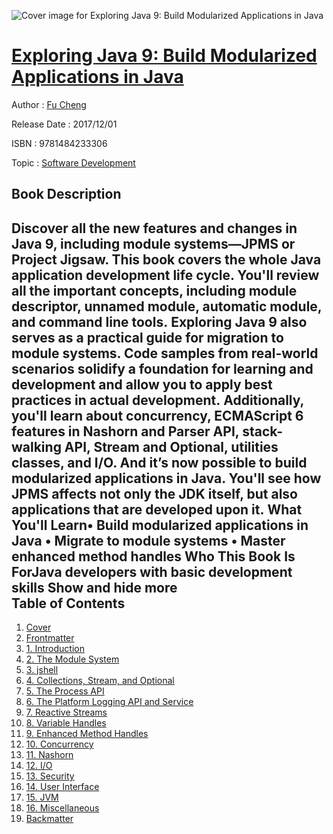 ![Cover image for Exploring Java 9: Build Modularized Applications in Java](https://imgdetail.ebookreading.net/cover/cover/20200215/EB9781484233306.jpg)

[Exploring Java 9: Build Modularized Applications in Java](https://ebookreading.net/view/book/Exploring+Java+9%3A+Build+Modularized+Applications+in+Java-EB9781484233306_1.html "Exploring Java 9: Build Modularized Applications in Java")
====================================================================================================================

Author : [Fu Cheng](https://ebookreading.net/search/author/Fu+Cheng)

Release Date : 2017/12/01

ISBN : 9781484233306

Topic : [Software Development](https://ebookreading.net/search/category/software-development)

Book Description
-----------------

 Discover all the new features and changes in Java 9, including module systems—JPMS or Project Jigsaw. This book covers the whole Java application development life cycle. You'll review all the important concepts, including module descriptor, unnamed module, automatic module, and command line tools. Exploring Java 9 also serves as a practical guide for migration to module systems. Code samples from real-world scenarios solidify a foundation for learning and development and allow you to apply best practices in actual development. Additionally, you'll learn about concurrency, ECMAScript 6 features in Nashorn and Parser API, stack-walking API, Stream and Optional, utilities classes, and I/O. And it’s now possible to build modularized applications in Java. You'll see how JPMS affects not only the JDK itself, but also applications that are developed upon it. What You'll Learn• Build modularized applications in Java • Migrate to module systems • Master enhanced method handles Who This Book Is ForJava developers with basic development skills        Show and hide more                
Table of Contents
-----------------

1. [Cover](https://ebookreading.net/view/book/Exploring+Java+9%3A+Build+Modularized+Applications+in+Java-EB9781484233306_1.html)
1. [Frontmatter](https://ebookreading.net/view/book/Exploring+Java+9%3A+Build+Modularized+Applications+in+Java-EB9781484233306_2.html)
1. [1. Introduction](https://ebookreading.net/view/book/Exploring+Java+9%3A+Build+Modularized+Applications+in+Java-EB9781484233306_3.html)
1. [2. The Module System](https://ebookreading.net/view/book/Exploring+Java+9%3A+Build+Modularized+Applications+in+Java-EB9781484233306_4.html)
1. [3. jshell](https://ebookreading.net/view/book/Exploring+Java+9%3A+Build+Modularized+Applications+in+Java-EB9781484233306_5.html)
1. [4. Collections, Stream, and Optional](https://ebookreading.net/view/book/Exploring+Java+9%3A+Build+Modularized+Applications+in+Java-EB9781484233306_6.html)
1. [5. The Process API](https://ebookreading.net/view/book/Exploring+Java+9%3A+Build+Modularized+Applications+in+Java-EB9781484233306_7.html)
1. [6. The Platform Logging API and Service](https://ebookreading.net/view/book/Exploring+Java+9%3A+Build+Modularized+Applications+in+Java-EB9781484233306_8.html)
1. [7. Reactive Streams](https://ebookreading.net/view/book/Exploring+Java+9%3A+Build+Modularized+Applications+in+Java-EB9781484233306_9.html)
1. [8. Variable Handles](https://ebookreading.net/view/book/Exploring+Java+9%3A+Build+Modularized+Applications+in+Java-EB9781484233306_10.html)
1. [9. Enhanced Method Handles](https://ebookreading.net/view/book/Exploring+Java+9%3A+Build+Modularized+Applications+in+Java-EB9781484233306_11.html)
1. [10. Concurrency](https://ebookreading.net/view/book/Exploring+Java+9%3A+Build+Modularized+Applications+in+Java-EB9781484233306_12.html)
1. [11. Nashorn](https://ebookreading.net/view/book/Exploring+Java+9%3A+Build+Modularized+Applications+in+Java-EB9781484233306_13.html)
1. [12. I/O](https://ebookreading.net/view/book/Exploring+Java+9%3A+Build+Modularized+Applications+in+Java-EB9781484233306_14.html)
1. [13. Security](https://ebookreading.net/view/book/Exploring+Java+9%3A+Build+Modularized+Applications+in+Java-EB9781484233306_15.html)
1. [14. User Interface](https://ebookreading.net/view/book/Exploring+Java+9%3A+Build+Modularized+Applications+in+Java-EB9781484233306_16.html)
1. [15. JVM](https://ebookreading.net/view/book/Exploring+Java+9%3A+Build+Modularized+Applications+in+Java-EB9781484233306_17.html)
1. [16. Miscellaneous](https://ebookreading.net/view/book/Exploring+Java+9%3A+Build+Modularized+Applications+in+Java-EB9781484233306_18.html)
1. [Backmatter](https://ebookreading.net/view/book/Exploring+Java+9%3A+Build+Modularized+Applications+in+Java-EB9781484233306_19.html)

